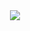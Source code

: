 
<div align="center" id="header">
  <img src="https://images.unsplash.com/photo-1657632843433-e6a8b7451ac6?ixlib=rb-1.2.1&ixid=MnwxMjA3fDB8MHxwaG90by1wYWdlfHx8fGVufDB8fHx8&auto=format&fit=crop&w=1312&q=80 width="100"/>
</div>


